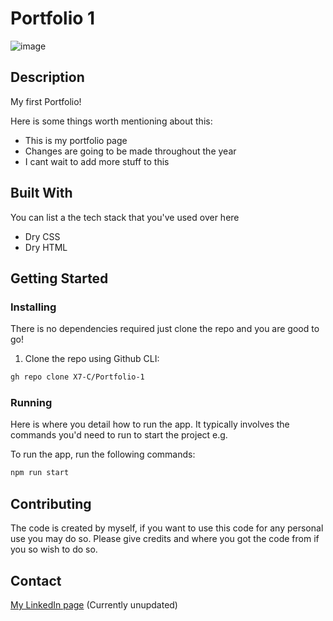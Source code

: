 # Portfolio 1

![image](https://avatars.githubusercontent.com/u/142581465?v=4)


## Description

My first Portfolio!

Here is some things worth mentioning about this:

- This is my portfolio page
- Changes are going to be made throughout the year
- I cant wait to add more stuff to this

## Built With

You can list a the tech stack that you've used over here

- Dry CSS
- Dry HTML

## Getting Started

### Installing

There is no dependencies required just clone the repo and you are good to go!

1. Clone the repo using Github CLI:

```bash
gh repo clone X7-C/Portfolio-1
```

### Running

Here is where you detail how to run the app. It typically involves the commands you'd need to run to start the project e.g.

To run the app, run the following commands:

```bash
npm run start
```

## Contributing

The code is created by myself, if you want to use this code for any personal use you may do so. Please give credits and where you got the code from if you so wish to do so.

## Contact

[My LinkedIn page](www.linkedin.com) (Currently unupdated)
